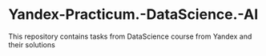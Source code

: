 # Yandex-Practicum.-DataScience.-AI
This repository contains tasks from DataScience course from Yandex and their solutions
